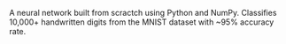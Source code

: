 A neural network built from scractch using Python and NumPy. Classifies 10,000+ handwritten digits from the MNIST dataset with ~95% accuracy rate.
